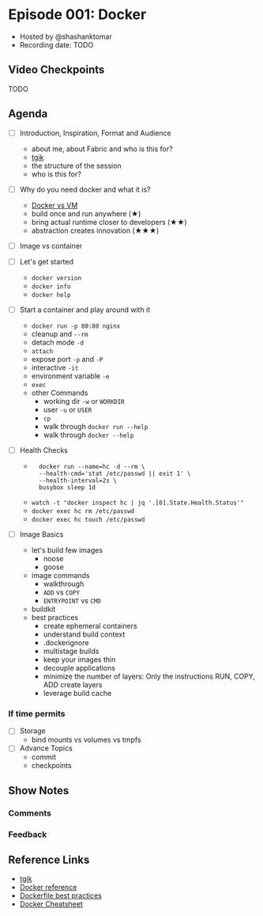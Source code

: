 # Episode 001: Docker

- Hosted by @shashanktomar
- Recording date: TODO

## Video Checkpoints

TODO

## Agenda

- [ ] Introduction, Inspiration, Format and Audience
  - about me, about Fabric and who is this for?
  - [tgik](tgik.io)
  - the structure of the session
  - who is this for?
- [ ] Why do you need docker and what it is?

  - [Docker vs VM](./images/containers-vs-lxc-vs-vm.jpg)
  - build once and run anywhere (★)
  - bring actual runtime closer to developers (★★)
  - abstraction creates innovation (★★★)

- [ ] Image vs container
- [ ] Let's get started
  - `docker version`
  - `docker info`
  - `docker help`
- [ ] Start a container and play around with it
  - `docker run -p 80:80 nginx`
  - cleanup and `--rm`
  - detach mode `-d`
  - `attach`
  - expose port `-p` and `-P`
  - interactive `-it`
  - environment variable `-e`
  - `exec`
  - other Commands
    - working dir `-w` or `WORKDIR`
    - user `-u` or `USER`
    - `cp`
    - walk through `docker run --help`
    - walk through `docker --help`
- [ ] Health Checks
  - ```
      docker run --name=hc -d --rm \
      --health-cmd='stat /etc/passwd || exit 1' \
      --health-interval=2s \
      busybox sleep 1d
    ```
  - `watch -t "docker inspect hc | jq '.[0].State.Health.Status'"`
  - `docker exec hc rm /etc/passwd`
  - `docker exec hc touch /etc/passwd`
- [ ] Image Basics

  - let's build few images
    - noose
    - goose
  - image commands
    - walkthrough
    - `ADD` vs `COPY`
    - `ENTRYPOINT` vs `CMD`
  - buildkit
  - best practices
    - create ephemeral containers
    - understand build context
    - .dockerignore
    - multistage builds
    - keep your images thin
    - decouple applications
    - minimize the number of layers: Only the instructions RUN, COPY, ADD create layers
    - leverage build cache

### If time permits

- [ ] Storage
  - bind mounts vs volumes vs tmpfs
- [ ] Advance Topics
  - commit
  - checkpoints

## Show Notes

### Comments

### Feedback

## Reference Links

- [tgik](tgik.io)
- [Docker reference](https://docs.docker.com/reference/)
- [Dockerfile best practices](https://docs.docker.com/develop/develop-images/dockerfile_best-practices/)
- [Docker Cheatsheet](./docker-cheatsheet.md)
